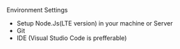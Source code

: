 Environment Settings
- Setup Node.Js(LTE version) in your machine or Server
- Git
- IDE (Visual Studio Code is prefferable)
